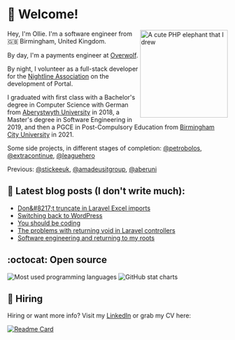 # 👋 Welcome!

<img align="right" alt="A cute PHP elephant that I drew" height="200" src="https://github.com/oliverearl/oliverearl/assets/14837181/ead3f393-4a1b-4357-9b3a-452bad98b760" />

Hey, I'm Ollie. I'm a software engineer from 🇬🇧 Birmingham, United Kingdom.

By day, I'm a payments engineer at [Overwolf](https://www.overwolf.com/). 

By night, I volunteer as a full-stack developer for the [Nightline Association](https://www.github.com/nightline-association) on the development of Portal.

I graduated with first class with a Bachelor's degree in Computer Science with German from [Aberystwyth University](https://www.aber.ac.uk) in 2018, a Master's degree in Software Engineering in 2019, and then a PGCE in Post-Compulsory Education from [Birmingham City University](https://www.bcu.ac.uk) in 2021.

Some side projects, in different stages of completion: [@petrobolos](https://github.com/petrobolos), [@extracontinue](https://github.com/extracontinue), [@leaguehero](https://www.github.com/leagueheroapp)

Previous: [@stickeeuk](https://www.github.com/stickeeuk), [@amadeusitgroup](https://github.com/amadeusitgroup), [@aberuni](https://www.aber.ac.uk)

## 📖 Latest blog posts (I don't write much):

<!--START_SECTION:feed-->
* [Don&amp;#8217;t truncate in Laravel Excel imports](https:&#x2F;&#x2F;oliverearl.co.uk&#x2F;2024&#x2F;08&#x2F;dont-truncate-in-laravel-excel-imports&#x2F;)
* [Switching back to WordPress](https:&#x2F;&#x2F;oliverearl.co.uk&#x2F;2024&#x2F;08&#x2F;switching-back-to-wordpress&#x2F;)
* [You should be coding](https:&#x2F;&#x2F;oliverearl.co.uk&#x2F;2023&#x2F;07&#x2F;you-should-be-coding&#x2F;)
* [The problems with returning void in Laravel controllers](https:&#x2F;&#x2F;oliverearl.co.uk&#x2F;2022&#x2F;08&#x2F;the-problems-with-returning-void-in-laravel-controllers&#x2F;)
* [Software engineering and returning to my roots](https:&#x2F;&#x2F;oliverearl.co.uk&#x2F;2021&#x2F;05&#x2F;software-engineering-and-returning-to-my-roots&#x2F;)
<!--END_SECTION:feed-->

## :octocat: Open source

<div>
  <img src="https://github-readme-stats.vercel.app/api/top-langs/?username=oliverearl&hide=tex&title_color=ffffff&text_color=c9cacc&icon_color=2bbc8a&bg_color=1d1f21&langs_count=3" alt="Most used programming languages" />
  <img src="https://github-readme-stats.vercel.app/api?username=oliverearl&show_icons=true&line_height=27&count_private=true&title_color=ffffff&text_color=c9cacc&icon_color=2bbc8a&bg_color=1d1f21" alt="GitHub stat charts" />
</div>


## 📝 Hiring

Hiring or want more info? Visit my [LinkedIn](https://www.linkedin.com) or grab my CV here:

[![Readme Card](https://github-readme-stats.vercel.app/api/pin/?username=oliverearl&repo=resume-2023)](https://github.com/oliverearl/resume-2023)
